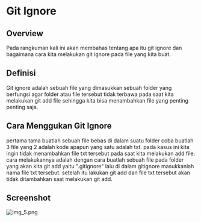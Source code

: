 # Git Ignore

## Overview

Pada rangkuman kali ini akan membahas tentang apa itu git ignore dan bagaimana cara kita melakukan git ignore pada file yang kita buat.



## Definisi
Git ignore adalah sebuah file yang dimasukkan sebuah folder yang berfungsi agar folder atau file tersebut tidak terbawa pada saat kita melakukan git add file sehingga kita bisa menambahkan file yang penting penting saja.

## Cara Menggukan Git Ignore

pertama tama buatlah sebuah file bebas di dalam suatu folder coba buatlah 3 file yang 2 adalah kode apapun yang satu adalah txt.
pada kasus ini kita ingin tidak menambahkan file txt tersebut pada saat kita melakukan add file.
cara melakukannya adalah dengan cara buatlah sebuah file pada folder yang akan kita git add yaitu ".gitignore" lalu di dalam gitignore masukkanlah nama file txt tersebut.
setelah itu lakukan git add dan file txt tersebut akan tidak ditambahkan saat melakukan git add.

## Screenshot
![img_5.png](img_5.png)